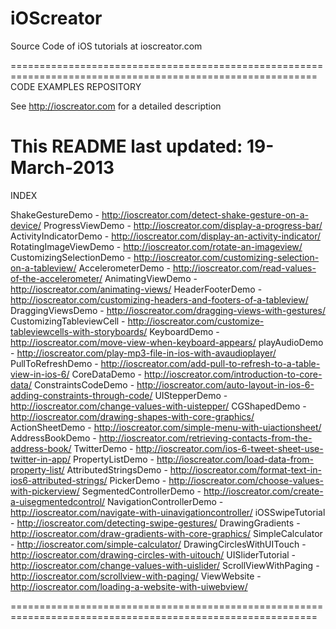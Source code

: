 iOScreator
==========

Source Code of iOS tutorials at ioscreator.com

===========================================================================================================
CODE EXAMPLES REPOSITORY

  See http://ioscreator.com for a detailed description 

  This README last updated: 19-March-2013
===========================================================================================================

INDEX

ShakeGestureDemo - http://ioscreator.com/detect-shake-gesture-on-a-device/
ProgressViewDemo - http://ioscreator.com/display-a-progress-bar/
ActivityIndicatorDemo - http://ioscreator.com/display-an-activity-indicator/
RotatingImageViewDemo - http://ioscreator.com/rotate-an-imageview/
CustomizingSelectionDemo - http://ioscreator.com/customizing-selection-on-a-tableview/
AccelerometerDemo - http://ioscreator.com/read-values-of-the-accelerometer/
AnimatingViewDemo - http://ioscreator.com/animating-views/
HeaderFooterDemo - http://ioscreator.com/customizing-headers-and-footers-of-a-tableview/
DraggingViewsDemo - http://ioscreator.com/dragging-views-with-gestures/
CustomizingTableviewCell - http://ioscreator.com/customize-tableviewcells-with-storyboards/
KeyboardDemo - http://ioscreator.com/move-view-when-keyboard-appears/
playAudioDemo - http://ioscreator.com/play-mp3-file-in-ios-with-avaudioplayer/
PullToRefreshDemo - http://ioscreator.com/add-pull-to-refresh-to-a-table-view-in-ios-6/
CoreDataDemo - http://ioscreator.com/introduction-to-core-data/
ConstraintsCodeDemo - http://ioscreator.com/auto-layout-in-ios-6-adding-constraints-through-code/
UIStepperDemo - http://ioscreator.com/change-values-with-uistepper/
CGShapedDemo - http://ioscreator.com/drawing-shapes-with-core-graphics/
ActionSheetDemo - http://ioscreator.com/simple-menu-with-uiactionsheet/
AddressBookDemo - http://ioscreator.com/retrieving-contacts-from-the-address-book/
TwitterDemo - http://ioscreator.com/ios-6-tweet-sheet-use-twitter-in-app/
PropertyListDemo - http://ioscreator.com/load-data-from-property-list/
AttributedStringsDemo - http://ioscreator.com/format-text-in-ios6-attributed-strings/
PickerDemo - http://ioscreator.com/choose-values-with-pickerview/
SegmentedControllerDemo - http://ioscreator.com/create-a-uisegmentedcontrol/
NavigationControllerDemo - http://ioscreator.com/navigate-with-uinavigationcontroller/
iOSSwipeTutorial - http://ioscreator.com/detecting-swipe-gestures/
DrawingGradients - http://ioscreator.com/draw-gradients-with-core-graphics/
SimpleCalculator - http://ioscreator.com/simple-calculator/
DrawingCirclesWithUITouch - http://ioscreator.com/drawing-circles-with-uitouch/
UISliderTutorial - http://ioscreator.com/change-values-with-uislider/
ScrollViewWithPaging - http://ioscreator.com/scrollview-with-paging/
ViewWebsite - http://ioscreator.com/loading-a-website-with-uiwebview/

===========================================================================================================

